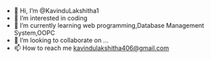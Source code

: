 - 👋 Hi, I’m @KavinduLakshitha1
- 👀 I’m interested in coding 
- 🌱 I’m currently learning web programming,Database Management System,OOPC
- 💞️ I’m looking to collaborate on ...
- 📫 How to reach me kavindulakshitha406@gmail.com

<!---
KavinduLakshitha1/KavinduLakshitha1 is a ✨ special ✨ repository because its `README.md` (this file) appears on your GitHub profile.
You can click the Preview link to take a look at your changes.
--->
